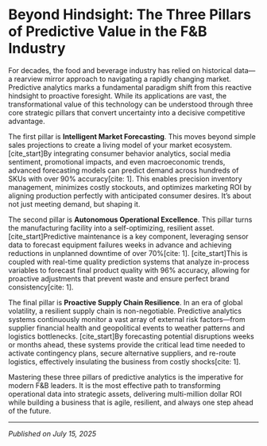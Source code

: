 # Beyond Hindsight: The Three Pillars of Predictive Value in the F&B Industry

For decades, the food and beverage industry has relied on historical data—a rearview mirror approach to navigating a rapidly changing market. Predictive analytics marks a fundamental paradigm shift from this reactive hindsight to proactive foresight. While its applications are vast, the transformational value of this technology can be understood through three core strategic pillars that convert uncertainty into a decisive competitive advantage.

The first pillar is **Intelligent Market Forecasting**. This moves beyond simple sales projections to create a living model of your market ecosystem. [cite_start]By integrating consumer behavior analytics, social media sentiment, promotional impacts, and even macroeconomic trends, advanced forecasting models can predict demand across hundreds of SKUs with over 90% accuracy[cite: 1]. This enables precision inventory management, minimizes costly stockouts, and optimizes marketing ROI by aligning production perfectly with anticipated consumer desires. It’s about not just meeting demand, but shaping it.

The second pillar is **Autonomous Operational Excellence**. This pillar turns the manufacturing facility into a self-optimizing, resilient asset. [cite_start]Predictive maintenance is a key component, leveraging sensor data to forecast equipment failures weeks in advance and achieving reductions in unplanned downtime of over 70%[cite: 1]. [cite_start]This is coupled with real-time quality prediction systems that analyze in-process variables to forecast final product quality with 96% accuracy, allowing for proactive adjustments that prevent waste and ensure perfect brand consistency[cite: 1].

The final pillar is **Proactive Supply Chain Resilience**. In an era of global volatility, a resilient supply chain is non-negotiable. Predictive analytics systems continuously monitor a vast array of external risk factors—from supplier financial health and geopolitical events to weather patterns and logistics bottlenecks. [cite_start]By forecasting potential disruptions weeks or months ahead, these systems provide the critical lead time needed to activate contingency plans, secure alternative suppliers, and re-route logistics, effectively insulating the business from costly shocks[cite: 1].

Mastering these three pillars of predictive analytics is the imperative for modern F&B leaders. It is the most effective path to transforming operational data into strategic assets, delivering multi-million dollar ROI while building a business that is agile, resilient, and always one step ahead of the future.

---
*Published on July 15, 2025*
